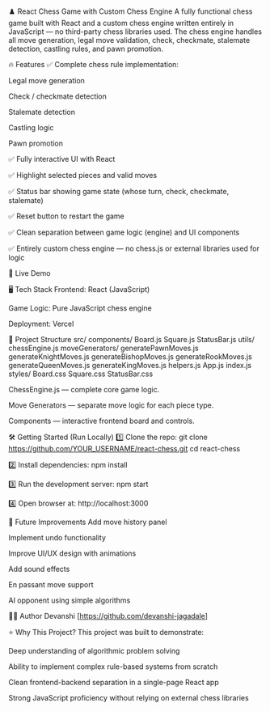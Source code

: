 ♟️ React Chess Game with Custom Chess Engine
A fully functional chess game built with React and a custom chess engine written entirely in JavaScript — no third-party chess libraries used.
The chess engine handles all move generation, legal move validation, check, checkmate, stalemate detection, castling rules, and pawn promotion.

🔥 Features
✅ Complete chess rule implementation:

Legal move generation

Check / checkmate detection

Stalemate detection

Castling logic

Pawn promotion

✅ Fully interactive UI with React

✅ Highlight selected pieces and valid moves

✅ Status bar showing game state (whose turn, check, checkmate, stalemate)

✅ Reset button to restart the game

✅ Clean separation between game logic (engine) and UI components

✅ Entirely custom chess engine — no chess.js or external libraries used for logic

🚀 Live Demo

🖥️ Tech Stack
Frontend: React (JavaScript)

Game Logic: Pure JavaScript chess engine

Deployment: Vercel 

📂 Project Structure
src/
  components/
    Board.js
    Square.js
    StatusBar.js
  utils/
    chessEngine.js
    moveGenerators/
      generatePawnMoves.js
      generateKnightMoves.js
      generateBishopMoves.js
      generateRookMoves.js
      generateQueenMoves.js
      generateKingMoves.js
      helpers.js
  App.js
  index.js
  styles/
    Board.css
    Square.css
    StatusBar.css

ChessEngine.js — complete core game logic.

Move Generators — separate move logic for each piece type.

Components — interactive frontend board and controls.

🛠️ Getting Started (Run Locally)
1️⃣ Clone the repo:
git clone https://github.com/YOUR_USERNAME/react-chess.git
cd react-chess

2️⃣ Install dependencies:
npm install

3️⃣ Run the development server:
npm start

4️⃣ Open browser at:
http://localhost:3000

🎯 Future Improvements
Add move history panel

Implement undo functionality

Improve UI/UX design with animations

Add sound effects

En passant move support

AI opponent using simple algorithms

🙋‍♀️ Author
Devanshi
[https://github.com/devanshi-jagadale]

⭐ Why This Project?
This project was built to demonstrate:

Deep understanding of algorithmic problem solving

Ability to implement complex rule-based systems from scratch

Clean frontend-backend separation in a single-page React app

Strong JavaScript proficiency without relying on external chess libraries